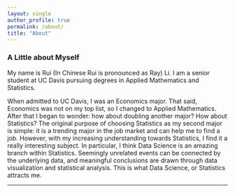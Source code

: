 ```yaml
---
layout: single
author_profile: true
permalink: /about/
title: "About"
---
```


### A Little about Myself

My name is Rui (In Chinese Rui is pronounced as Ray) Li. I am a senior student at UC Davis pursuing degrees in Applied Mathematics and Statistics. 

When admitted to UC Davis, I was an Economics major. That said, Economics was not on my top list, so I changed to Applied Mathematics. After that I began to wonder: how about doubling another major? How about Statistics? The original purpose of choosing Statistics as my second major is simple: it is a trending major in the job market and can help me to find a job. However, with my increasing understanding towards Statistics, I find it a really interesting subject. In particular, I think Data Science is an amazing branch within Statistics. Seemingly unrelated events can be connected by the underlying data, and meaningful conclusions are drawn through data visualization and statistical analysis. This is what Data Science, or Statistics attracts me.

---
